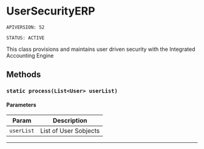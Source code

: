 # UserSecurityERP

`APIVERSION: 52`

`STATUS: ACTIVE`

This class provisions and maintains user driven security with the Integrated Accounting Engine

## Methods
### `static process(List<User> userList)`
#### Parameters

|Param|Description|
|---|---|
|`userList`|List of User Sobjects|

---

